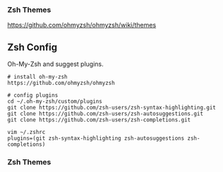 ### Zsh Themes

https://github.com/ohmyzsh/ohmyzsh/wiki/themes





## Zsh Config

Oh-My-Zsh and suggest plugins.

```
# install oh-my-zsh
https://github.com/ohmyzsh/ohmyzsh

# config plugins
cd ~/.oh-my-zsh/custom/plugins
git clone https://github.com/zsh-users/zsh-syntax-highlighting.git
git clone https://github.com/zsh-users/zsh-autosuggestions.git
git clone https://github.com/zsh-users/zsh-completions.git

vim ~/.zshrc
plugins=(git zsh-syntax-highlighting zsh-autosuggestions zsh-completions)
```

### Zsh Themes